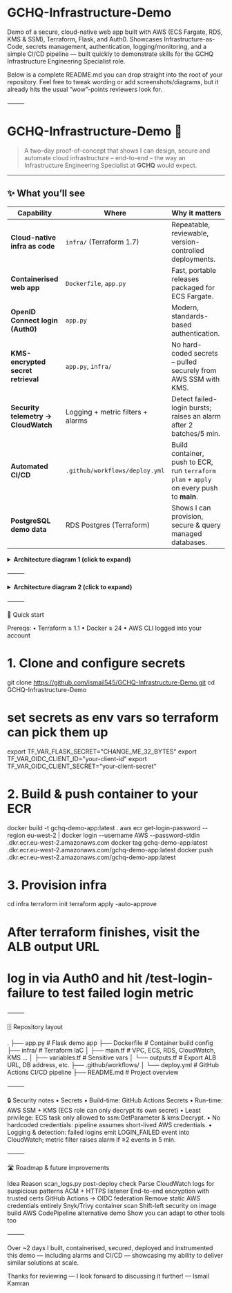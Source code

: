 # GCHQ-Infrastructure-Demo
Demo of a secure, cloud-native web app built with AWS (ECS Fargate, RDS, KMS &amp; SSM), Terraform, Flask, and Auth0. Showcases Infrastructure-as-Code, secrets management, authentication, logging/monitoring, and a simple CI/CD pipeline — built quickly to demonstrate skills for the GCHQ Infrastructure Engineering Specialist role.

Below is a complete README.md you can drop straight into the root of your repository.
Feel free to tweak wording or add screenshots/diagrams, but it already hits the usual “wow”-points reviewers look for.

⸻


# GCHQ-Infrastructure-Demo 🚀  

> A two–day proof-of-concept that shows I can design, secure and automate
> cloud infrastructure – end-to-end – the way an Infrastructure Engineering
> Specialist at **GCHQ** would expect.

---

## ✨ What you’ll see

| Capability | Where | Why it matters |
|------------|-------|----------------|
| **Cloud-native infra as code** | `infra/` (Terraform 1.7) | Repeatable, reviewable, version-controlled deployments. |
| **Containerised web app** | `Dockerfile`, `app.py` | Fast, portable releases packaged for ECS Fargate. |
| **OpenID Connect login (Auth0)** | `app.py` | Modern, standards-based authentication. |
| **KMS-encrypted secret retrieval** | `app.py`, `infra/` | No hard-coded secrets – pulled securely from AWS SSM with KMS. |
| **Security telemetry → CloudWatch** | Logging + metric filters + alarms | Detect failed-login bursts; raises an alarm after 2 batches/5 min. |
| **Automated CI/CD** | `.github/workflows/deploy.yml` | Build container, push to ECR, run `terraform plan` + `apply` on every push to **main**. |
| **PostgreSQL demo data** | RDS Postgres (Terraform) | Shows I can provision, secure & query managed databases. |


<details>
	 <summary><strong>Architecture diagram 1 (click to expand)</strong></summary>
 ![image](https://github.com/user-attachments/assets/4f0dae7c-9370-443a-ac20-5077babef0a1)
</details>

⸻


<details>
  <summary><strong>Architecture diagram 2 (click to expand)</strong></summary>


![image](https://github.com/user-attachments/assets/b2de6aab-403e-44b2-b39d-ade03b61a1c6)


</details>



⸻

🚀 Quick start

Prereqs:
• Terraform ≥ 1.1
• Docker ≥ 24
• AWS CLI logged into your account

# 1. Clone and configure secrets
git clone https://github.com/ismail545/GCHQ-Infrastructure-Demo.git
cd GCHQ-Infrastructure-Demo

# set secrets as env vars so terraform can pick them up
export TF_VAR_FLASK_SECRET="CHANGE_ME_32_BYTES"
export TF_VAR_OIDC_CLIENT_ID="your-client-id"
export TF_VAR_OIDC_CLIENT_SECRET="your-client-secret"

# 2. Build & push container to your ECR
docker build -t gchq-demo-app:latest .
aws ecr get-login-password --region eu-west-2 | docker login --username AWS --password-stdin <account>.dkr.ecr.eu-west-2.amazonaws.com
docker tag gchq-demo-app:latest <account>.dkr.ecr.eu-west-2.amazonaws.com/gchq-demo-app:latest
docker push <account>.dkr.ecr.eu-west-2.amazonaws.com/gchq-demo-app:latest

# 3. Provision infra
cd infra
terraform init
terraform apply -auto-approve

# After terraform finishes, visit the ALB output URL
# log in via Auth0 and hit /test-login-failure to test failed login metric


⸻

🗄️ Repository layout

.
├── app.py                    # Flask demo app
├── Dockerfile                # Container build config
├── infra/                    # Terraform IaC
│   ├── main.tf               # VPC, ECS, RDS, CloudWatch, KMS …
│   ├── variables.tf          # Sensitive vars
│   └── outputs.tf            # Export ALB URL, DB address, etc.
├── .github/workflows/
│   └── deploy.yml            # GitHub Actions CI/CD pipeline
├── README.md                 # Project overview


⸻

🔒 Security notes
	•	Secrets
• Build-time: GitHub Actions Secrets
• Run-time: AWS SSM + KMS (ECS role can only decrypt its own secret)
	•	Least privilege: ECS task only allowed to ssm:GetParameter & kms:Decrypt.
	•	No hardcoded credentials: pipeline assumes short-lived AWS credentials.
	•	Logging & detection: failed logins emit LOGIN_FAILED event into CloudWatch; metric filter raises alarm if ≥2 events in 5 min.

⸻

🛣️ Roadmap & future improvements

Idea	Reason
scan_logs.py post-deploy check	Parse CloudWatch logs for suspicious patterns
ACM + HTTPS listener	End-to-end encryption with trusted certs
GitHub Actions → OIDC federation	Remove static AWS credentials entirely
Snyk/Trivy container scan	Shift-left security on image build
AWS CodePipeline alternative demo	Show you can adapt to other tools too


⸻

Over ~2 days I built, containerised, secured, deployed and instrumented this demo — including alarms and CI/CD — showcasing my ability to deliver similar solutions at scale.

Thanks for reviewing — I look forward to discussing it further!
— Ismail Kamran

